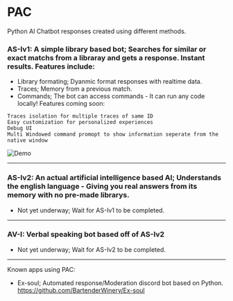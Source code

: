 # PAC
 Python AI Chatbot responses created using different methods.
 
 ### AS-Iv1: A simple library based bot; Searches for similar or exact matchs from a libraray and gets a response. Instant results. Features include:
 - Library formating; Dyanmic format responses with realtime data.
 - Traces; Memory from a previous match.
 - Commands; The bot can access commands - It can run any code locally!
 Features coming soon:
 ```
Traces isolation for multiple traces of same ID
Easy customization for personalized experiences
Debug UI
Multi Windowed command promopt to show information seperate from the native window
```
![Demo](https://aeroweb.netlify.app/packages/box/demo.gif)
******
### AS-Iv2: An actual artificial intelligence based AI; Understands the english language - Giving you real answers from its memory with no pre-made librarys.
 - Not yet underway; Wait for AS-Iv1 to be completed.
******
### AV-I: Verbal speaking bot based off of AS-Iv2
 - Not yet underway; Wait for AS-Iv2 to be completed.
******
Known apps using PAC:
 - Ex-soul; Automated response/Moderation discord bot based on Python. https://github.com/BartenderWinery/Ex-soul